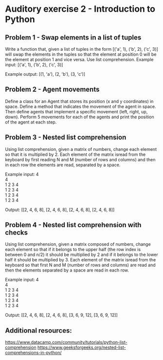 ﻿# Auditory exercise 2 - Introduction to Python

## Problem 1 - Swap elements in a list of tuples

Write a function that, given a list of tuples in the form [('a', 1), ('b', 2), ('c', 3)] will swap the elements in the tuples so that the element at position 0 will be the element at position 1 and vice versa. Use list comprehension.
Example input:
[('a', 1), ('b', 2), ('c', 3)]

Example output:
[(1, 'a'), (2, 'b'), (3, 'c')]


## Problem 2 - Agent movements

Define a class for an Agent that stores its position (x and y coordinates) in space. Define a method that indicates the movement of the agent in space. Then define agents that implement a specific movement (left, right, up, down). Perform 5 movements for each of the agents and print the position of the agent at each step.

## Problem 3 - Nested list comprehension
Using list comprehension, given a matrix of numbers, change each element so that it is multiplied by 2. Each element of the matrix is ​​read from the keyboard by first reading N and M (number of rows and columns) and then in each row the elements are read, separated by a space.

Example input:
4\
4\
1 2 3 4\
1 2 3 4\
1 2 3 4\
1 2 3 4

Output:
[[2, 4, 6, 8], [2, 4, 6, 8], [2, 4, 6, 8], [2, 4, 6, 8]]


## Problem 4 - Nested list comprehension with checks
Using list comprehension, given a matrix composed of numbers, change each element so that if it belongs to the upper half (the row index is between 0 and n/2) it should be multiplied by 2 and if it belongs to the lower half it should be multiplied by 3. Each element of the matrix is ​​read from the keyboard so that first N and M (number of rows and columns) are read and then the elements separated by a space are read in each row.

Example input:
4\
4\
1 2 3 4\
1 2 3 4\
1 2 3 4\
1 2 3 4

Output:
[[2, 4, 6, 8], [2, 4, 6, 8], [3, 6, 9, 12], [3, 6, 9, 12]]



## Additional resources:
https://www.datacamp.com/community/tutorials/python-list-comprehension
https://www.geeksforgeeks.org/nested-list-comprehensions-in-python/

